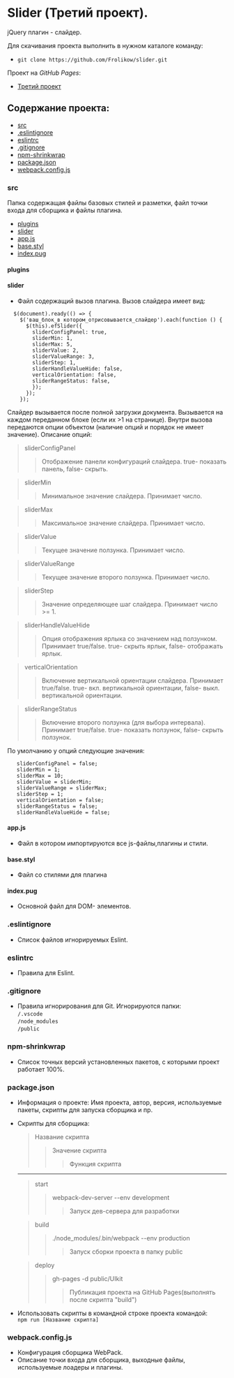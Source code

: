 # Slider (Третий проект).  
jQuery плагин - слайдер.  

Для скачивания проекта выполнить в нужном каталоге команду:  
* `git clone https://github.com/Frolikow/slider.git`  

 Проект на _GitHub_ _Pages_:  
* [Третий проект](https://frolikow.github.io/slider/)  

## Содержание проекта:  
* [src](#src)   
* [.eslintignore](#eslintignore)   
* [eslintrc](#eslintrc)  
* [.gitignore](#gitignore)  
* [npm-shrinkwrap](#npm-shrinkwrapjson)
* [package.json](#packagejson)
* [webpack.config.js](#webpackconfigjs)  


### src   
Папка содержащая файлы базовых стилей и разметки, файл точки входа для сборщика и файлы плагина.  
 * [plugins](#plugins)  
 * [slider](#slider)  
 * [app.js](#appjs)  
 * [base.styl](#basestyl)  
 * [index.pug](#indexpug)  
  #### plugins  
  
  #### slider   
  * Файл содержащий вызов плагина. Вызов слайдера имеет вид:  
```
  $(document).ready(() => {
    $('ваш_блок_в котором_отрисовывается_слайдер').each(function () {
      $(this).efSlider({
        sliderConfigPanel: true,
        sliderMin: 1,
        sliderMax: 5,
        sliderValue: 2,
        sliderValueRange: 3,
        sliderStep: 1,
        sliderHandleValueHide: false,
        verticalOrientation: false,
        sliderRangeStatus: false,
        });
      });
    });  
```
Слайдер вызывается после полной загрузки документа. Вызывается на каждом переданном блоке (если их >1 на странице). Внутри вызова передаются опции объектом (наличие опций и порядок не имеет значение).
Описание опций:  
  > sliderConfigPanel
  >>  Отображение панели конфигураций слайдера. true- показать панель, false- скрыть.  

  > sliderMin
  >> Минимальное значение слайдера. Принимает число. 

  > sliderMax
  >> Максимальное значение слайдера. Принимает число.

  > sliderValue
  >>  Текущее значение ползунка. Принимает число.

  > sliderValueRange
  >>  Текущее значение второго ползунка. Принимает число.

  > sliderStep
  >> Значение определяющее шаг слайдера. Принимает число >= 1.

  > sliderHandleValueHide
  >> Опция отображения ярлыка со значением над ползунком. Принимает true/false. true- скрыть ярлык, false- отображать ярлык.

  > verticalOrientation
  >> Включение вертикальной ориентации слайдера. Принимает true/false. true- вкл. вертикальной ориентации, false- выкл. вертикальной ориентации.

  > sliderRangeStatus
  >> Включение второго ползунка (для выбора интервала). Принимает true/false. true- показать ползунок, false- скрыть ползунок.  
   
   По умолчанию у опций следующие значения:  
   ```
      sliderConfigPanel = false;
      sliderMin = 1;
      sliderMax = 10;
      sliderValue = sliderMin;
      sliderValueRange = sliderMax;
      sliderStep = 1;
      verticalOrientation = false;
      sliderRangeStatus = false;
      sliderHandleValueHide = false;
  ```
  #### app.js  
  * Файл в котором импортируются все js-файлы,плагины и стили.  

  #### base.styl  
  * Файл со стилями для плагина  

  #### index.pug  
  * Основной файл для DOM- элементов.

### .eslintignore   
* Список файлов игнорируемых Eslint.  

### eslintrc  
* Правила для Eslint.  

### .gitignore  
* Правила игнорирования для Git. Игнорируются папки:  
`/.vscode`  
`/node_modules`  
`/public`  

### npm-shrinkwrap  
* Список точных версий установленных пакетов, с которыми проект работает 100%.   

### package.json  
* Информация о проекте: Имя проекта, автор, версия, используемые пакеты, скрипты для запуска сборщика и пр.  
* Скрипты для сборщика: 

  > Название скрипта  
  >> Значение скрипта  
  >>> Функция скрипта   
  -----------------
  > start  
  >> webpack-dev-server --env development  
  >>> Запуск дев-сервера для разработки  

  > build  
  >> ./node_modules/.bin/webpack --env production  
  >>> Запуск сборки проекта в папку public 
   
  > deploy  
  >> gh-pages -d public/UIkit  
  >>> Публикация проекта на GitHub Pages(выполнять после скрипта "build")  

* Использовать скрипты в командной строке проекта командой:  
  `npm run [Название скрипта]`  

### webpack.config.js  
* Конфигурация сборщика WebPack.  
* Описание точки входа для сборщика, выходные файлы, используемые лоадеры и плагины.  